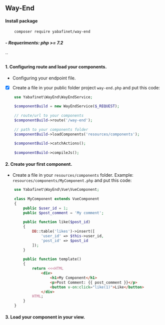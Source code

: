 ## Way-End
#### Install package
```bash
    composer require yabafinet/way-end
```
##### - ___Requeriments: php >= 7.2___
``
#### 1. Configuring route and load your components.
- Configuring your endpoint file.
- [x] Create a file in your public folder project `way-end.php` and put this code:

```php
    use Yabafinet\WayEnd\WayEndService;
    
    $componentBuild = new WayEndService($_REQUEST);
    
    // route/url to your components
    $componentBuild->route('/way-end');
    
    // path to your components folder
    $componentBuild->loadComponents('resources/components');
    
    $componentBuild->catchActions();
    
    $componentBuild->compileJs();
```

#### 2. Create your first component.
- Create a file in your `resources/components` folder. Example: `resources/components/MyComponent.php` and put this code:

```php
    use Yabafinet\WayEnd\Vue\VueComponent;
    
    class MyComponent extends VueComponent
    {
        public $user_id = 1;
        public $post_comment = 'My comment';
        
        public function like($post_id)
        {
            DB::table('likes')->insert([
                'user_id' => $this->user_id,
                'post_id' => $post_id
            ]);
        }
        
        public function template()
        {
            return <<<HTML
                <div>
                    <h1>My Component</h1>
                    <p>Post Comment: {{ post_comment }}</p>
                    <button v-on:click="like(1)">Like</button>
                </div>
            HTML;
        }
    }
```

#### 3. Load your component in your view.
